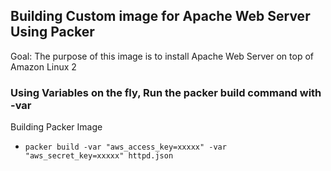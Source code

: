 ## Building Custom image for Apache Web Server Using Packer 

Goal: The purpose of this image is to install Apache Web Server on top of Amazon Linux 2

### Using Variables on the fly, Run the packer build command with -var

Building Packer Image
- `packer build -var "aws_access_key=xxxxx" -var "aws_secret_key=xxxxx" httpd.json`
